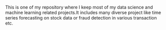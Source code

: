 This is one of my repository where I keep most of my data science and machine learning related projects.It includes many diverse project like time series forecasting on stock data or fraud detection in various transaction etc.
